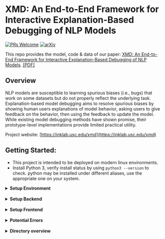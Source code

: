 # XMD: An End-to-End Framework for Interactive Explanation-Based Debugging of NLP Models
[![PRs Welcome](https://img.shields.io/badge/PRs-welcome-green.svg?style=flat-square)](http://makeapullrequest.com)
[![arXiv](https://img.shields.io/badge/arXiv-2210.16978-b31b1b.svg)](https://arxiv.org/abs/2210.16978)

This repo provides the model, code & data of our paper: [XMD: An End-to-End Framework for Interactive Explanation-Based Debugging of NLP Models](https://arxiv.org/abs/2210.16978).
[[PDF]](https://arxiv.org/pdf/2210.16978.pdf)

## Overview

NLP models are susceptible to learning spurious biases (i.e., bugs) that work on some datasets but do not properly reflect the underlying task. Explanation-based model debugging aims to resolve spurious biases by showing human users explanations of model behavior, asking users to give feedback on the behavior, then using the feedback to update the model. While existing model debugging methods have shown promise, their prototype-level implementations provide limited practical utility.

Project website: [https://inklab.usc.edu/xmd](https://inklab.usc.edu/xmd)

## Getting Started:

- This project is intended to be deployed on modern linux environments.
- Install Python 3, verify install status by using `python3 --version` to check. python may be installed under different aliases, use the appropriate one on your system.

<details>
<summary><b>Setup Environment</b></summary>
<p>
Note: The python virtual environment will be located at hilt-demo, which is different than the 
    Code folder of HILT-demo.

1. Please install Python3 (if you use `conda` you can ignore this step and setup accordingly)
2. Clone this repo: `git clone https://github.com/danny911kr/HILT-demo.git`
3. Create a virtual environment using:
    - anaconda: `conda create -n hilt-demo python=3.8`
    - virtualenv:
        1. `python3 -m pip install virtualenv`
        2. `python3 -m venv hilt-demo`

4. Activate your environment:
    - anaconda: `conda activate hilt-demo`
    - virtualenv: `source hilt-demo/bin/activate`
    
5. Install prerequisites:
    - `pip install -r requirements.txt`
    - note that requirements.txt may contain package version not compatible with your installation.
        Please adjust accordingly.
    

</p>
  </details>
  <br/>

<details>
<summary><b>Setup Backend</b></summary>
<p>
    
1. [Follow postgres's instruction to install postgres 12 on your local system](https://www.postgresql.org/download/)
    
2. Make sure postgres is started and enabled by `sudo systemctl start postgresql-12` and `sudo systemctl enable postgresql-12`
    
3. Verify postgres status by running `sudo systemctl status postgresql-12`
    
4. Create a postgrees user by running `sudo -u postgres createuser hilt-user`
    
5. Modify `/var/lib/pgsql/12/data/pg_hba.conf` so that the identification method use md5. [See here in detail](https://stackoverflow.com/questions/50085286/postgresql-fatal-ident-authentication-failed-for-user) You can use any text editor you want. I would recommend `micro` or `nano`. As a backup,`vi` should be installed by default on any modern linux systems.
    
6. Open `annotation_backend/create_empty_db.sql`, you will need to execute these sql commands as the postgres user. This can be done by:
    
    a. `cat annotation_backend/create_empty_db.sql` to print the command to the current console.
    
    b. `sudo -u postgres psql` to switch to postgres user and enter the postgres environment. If prompt for password, enter one you configured during the setup process. Try 123.
    
    c. Copy and paste commands in `annotation_backend/create_empty_db.sql` into the command window to execute these sql commands to initialize and configure the database.
    
    d. Exit postgres environment  by typing `\q`
    
7. Use `python3 annotation_backend/manage.py migrate` to setup postgres database for access
    
8. Use `python annotation_backend/manage.py createsuperuser` to setup django super user for website login
    
9. Start the backend by using `python annotation_backend/manage.py runserver 0.0.0.0:8000` Note 8000 here is hard coded in, you need to move other services that may be running on 8000 before hand.
    
10. After verifying that the backend can be access via a web browser and can be accessed normally, it is recommended to use systemd or tmux to start a headless instance to allow server to serve after logout of current instance.
    
11. It is recommended to use `chmod` and `chown` to set appropriate  permissions for the database and source code files. Note that postgresql db need to be accessed as the postgres user.
    
(Old) Follow Django annotation backend installation instructions [here](annotation_backend/README.md)

</p>
</details>
<br/>
<details>
<summary><b>Setup Frontend</b></summary>
<p>
    
- Follow Vue.js frontend installation instructions [here](frontend/README.md)

</p>
</details>
<br/>

<details>
<summary><b>Potential Errors</b></summary>
<p>

- Wrong version of python is being used.
    - To check: if you're getting installation errors, it could be that your machine is running the wrong version of
      python and/or installed packages. To check run `which python` and make sure the returned folder is the path to
      the `leanlife` virtual environment folder. To check that python is looking in the right places check this
      example [here](https://bic-berkeley.github.io/psych-214-fall-2016/sys_path.html#python-looks-for-modules-in-sys-path)
      . Again the path should be the site-packages folder in your `leanlife` virtual environment
    - To Fix: Re-create virtual environment: - `deactivate leanlife` - `rm -rf leanlife` - make sure no other
      virtualenvs are running - open up terminal/command prompt and see if there are paranthesis at the start of each
      line, ex: `(base) user@...` - if this is the case deactivate that environment: `deactivate environment-name`, in
      the above example it would be `deactivate base` - Go to step 4 of installation instructions

</p>
</details>
<br/>

<details>
<summary><b>Directory overview</b></summary>
<p>

- `annotation_backend/`
    - `annotation_backend/` - django application
    - `hilt_annotation/` - django application
    - `sample_data/` - sample datasets for testing
- `frontend/` - Vue.js frontend project directory

</p>
</details>
<br/>
